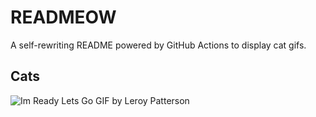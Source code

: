 # READMEOW

A self-rewriting README powered by GitHub Actions to display cat gifs.

## Cats

![Im Ready Lets Go GIF by Leroy Patterson](https://media0.giphy.com/media/CjmvTCZf2U3p09Cn0h/200.gif?cid=9acd02dahbspdkvi1sowvkoj9c8p2hjak543yz15infi1w8l&ep=v1_gifs_search&rid=200.gif&ct=g)
